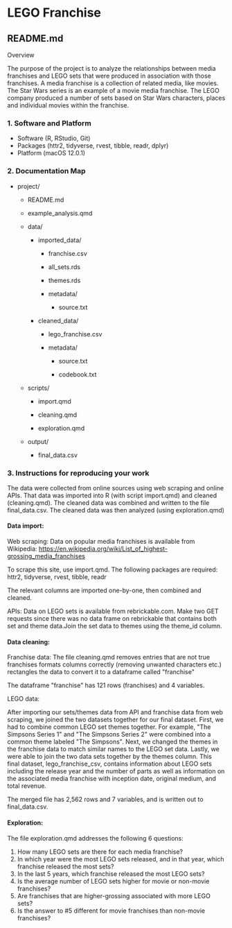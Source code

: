 # LEGO Franchise

## 

## README.md

Overview

The purpose of the project is to analyze the relationships between media franchises and LEGO sets that were produced in association with those franchises. A media franchise is a collection of related media, like movies. The Star Wars series is an example of a movie media franchise. The LEGO company produced a number of sets based on Star Wars characters, places and individual movies within the franchise.

### 1. Software and Platform

-   Software (R, RStudio, Git)
-   Packages (httr2, tidyverse, rvest, tibble, readr, dplyr)
-   Platform (macOS 12.0.1)

### 2. Documentation Map

-   project/

    -   README.md

    -   example_analysis.qmd

    -   data/

        -   imported_data/

            -   franchise.csv

            -   all_sets.rds

            -   themes.rds

            -   metadata/

                -   source.txt

        -   cleaned_data/

            -   lego_franchise.csv

            -   metadata/

                -   source.txt

                -   codebook.txt

    -   scripts/

        -   import.qmd

        -   cleaning.qmd

        -   exploration.qmd

    -   output/

        -   final_data.csv

### 3. Instructions for reproducing your work

The data were collected from online sources using web scraping and online APIs. That data was imported into R (with script import.qmd) and cleaned (cleaning.qmd). The cleaned data was combined and written to the file final_data.csv. The cleaned data was then analyzed (using exploration.qmd)

#### Data import:

Web scraping: Data on popular media franchises is available from Wikipedia: <https://en.wikipedia.org/wiki/List_of_highest-grossing_media_franchises>

To scrape this site, use import.qmd. The following packages are required: httr2, tidyverse, rvest, tibble, readr

The relevant columns are imported one-by-one, then combined and cleaned.

APIs: Data on LEGO sets is available from rebrickable.com. Make two GET requests since there was no data frame on rebrickable that contains both set and theme data.Join the set data to themes using the theme_id column.

#### Data cleaning:

Franchise data: The file cleaning.qmd removes entries that are not true franchises formats columns correctly (removing unwanted characters etc.) rectangles the data to convert it to a dataframe called "franchise"

The dataframe "franchise" has 121 rows (franchises) and 4 variables.

LEGO data:

After importing our sets/themes data from API and franchise data from web scraping, we joined the two datasets together for our final dataset. First, we had to combine common LEGO set themes together. For example, "The Simpsons Series 1" and "The Simpsons Series 2" were combined into a common theme labeled "The Simpsons". Next, we changed the themes in the franchise data to match similar names to the LEGO set data. Lastly, we were able to join the two data sets together by the themes column. This final dataset, lego_franchise_csv, contains information about LEGO sets including the release year and the number of parts as well as information on the associated media franchise with inception date, original medium, and total revenue.

The merged file has 2,562 rows and 7 variables, and is written out to final_data.csv.

#### Exploration:

The file exploration.qmd addresses the following 6 questions:

1.  How many LEGO sets are there for each media franchise?
2.  In which year were the most LEGO sets released, and in that year, which franchise released the most sets?
3.  In the last 5 years, which franchise released the most LEGO sets?
4.  Is the average number of LEGO sets higher for movie or non-movie franchises?
5.  Are franchises that are higher-grossing associated with more LEGO sets?
6.  Is the answer to #5 different for movie franchises than non-movie franchises?
